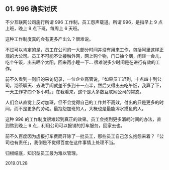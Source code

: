 ## 01. 996 确实讨厌

不少互联网公司施行所谓 996 工作制，员工怨声载道。所谓 996，是指早上 9 点上班，晚上 9 点下班，每周上 6 天班。

这种工作制度真的会有更多产出么？很难说。

不过可以肯定的是，员工在公司的一大部分时间并没有用来工作，包括阿里这样正规的大公司。员工不可能不让接触外网，网上购个物，门口抽个烟，闲谈一会儿，吃个午饭，出去晒个太阳，回来再小睡一下… 很难说多少时间是在进行有效的工作。

前不久看到一则旧的采访记录，一位企业高管说，「如果员工迟到，十点四十到公司，沏茶聊天、去洗手间就差不多到十一点半，然后又得出去吃午饭，我算了下，一天工作才四个多小时。」在我看来，这个是大多数互联网公司的常态。

人们会从直觉上反对加班，但不会觉得自己的工作并不高效，付出的只是更多的时间，而不是更多的劳动。最抱怨加班的人，大概也是最能浑水摸鱼的人。

这种 996 的工作制度很难起到真正的效果。员工会找到更多消耗时间的办法，直到熬到晚上 9 点，利用公司可以报销的打车服务，回家去也。

前不久百度因为虚报打车费而开除了一批员工，那些员工自己怎么抱怨来着？「公司也有责任」，我倒是不觉得百度在这件事情上处理不当。

归根结底，知识型员工最为难以管理。

2019.01.28

